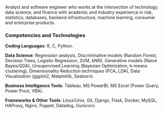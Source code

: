 Analyst and software engineer who works at the intersection of technology, data science, and finance with academic and industry experience in risk, statistics, databases, backend infrastructure, machine learning, consumer and enterprise products.

### Competencies and Technologies

**Coding Languages**: R, C, Python. 

**Data Science**: Regression analysis, Discriminative models (Random Forest, Decision Trees, Logistic Regression, SVM, kNN), Generative models (Naive Bayes/QDA), Unsupervised Learning (Bayesian Optimization, k-means clustering), Dimensionality Reduction techniques (PCA, LDA), Data Visualization (ggplot2, Matplotlib, Seaborn). 

**Business Intelligence Tools**: Tableau, MS PowerBI, MS Excel (Power Query, Power Pivot, VBA). 

**Frameworks & Other Tools**: Linux/Unix, Git, Django, Flask, Docker, MySQL, HAProxy, Nginx, Puppet, Datadog, Gunicorn.

<!--
**leroybuliro/leroybuliro** is a ✨ _special_ ✨ repository because its `README.md` (this file) appears on your GitHub profile.

Here are some ideas to get you started:

- 🔭 I’m currently working on ...
- 🌱 I’m currently learning ...
- 👯 I’m looking to collaborate on ...
- 🤔 I’m looking for help with ...
- 💬 Ask me about ...
- 📫 How to reach me: ...
- 😄 Pronouns: ...
- ⚡ Fun fact: ...
-->
